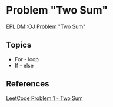 # Problem "Two Sum"
[EPL DM::OJ Problem "Two Sum"](https://oj.epl.tw/problem/w06p003)

## Topics
- For - loop
- If - else

## References
[LeetCode Problem 1 - Two Sum](https://leetcode.com/problems/two-sum)